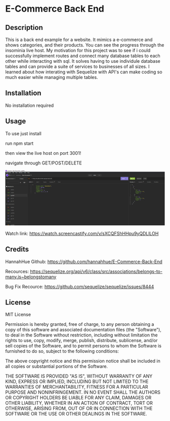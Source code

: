 # E-Commerce Back End

## Description

This is a back end example for a website. It mimics a e-commerce and shows categories, and their products. You can see the progress through the insominia live host. My motivation for this project was to see if i could successfully implement routes and connect many database tables to each other while interacting with sql. It solves having to use individule database tables and can provide a suite of services to businesses of all sizes. I learned about how interating with Sequelize with API's can make coding so much easier while managing multiple tables.

## Installation

No installation required

## Usage

To use just install

run npm start

then view the live host on port 3001!

navigate through GET/POST/DELETE

![alt text](assets/iimgs/insomnia.PNG)

Watch link: https://watch.screencastify.com/v/sXCQFShHHpu9yQDLlLOH

## Credits

HannahHue Github: https://github.com/hannahhue/E-Commerce-Back-End

Recources: https://sequelize.org/api/v6/class/src/associations/belongs-to-many.js~belongstomany

Bug Fix Recource: https://github.com/sequelize/sequelize/issues/8444

## License

MIT License

Permission is hereby granted, free of charge, to any person obtaining a copy of this software and associated documentation files (the "Software"), to deal in the Software without restriction, including without limitation the rights to use, copy, modify, merge, publish, distribute, sublicense, and/or sell copies of the Software, and to permit persons to whom the Software is furnished to do so, subject to the following conditions:

The above copyright notice and this permission notice shall be included in all copies or substantial portions of the Software.

THE SOFTWARE IS PROVIDED "AS IS", WITHOUT WARRANTY OF ANY KIND, EXPRESS OR IMPLIED, INCLUDING BUT NOT LIMITED TO THE WARRANTIES OF MERCHANTABILITY, FITNESS FOR A PARTICULAR PURPOSE AND NONINFRINGEMENT. IN NO EVENT SHALL THE AUTHORS OR COPYRIGHT HOLDERS BE LIABLE FOR ANY CLAIM, DAMAGES OR OTHER LIABILITY, WHETHER IN AN ACTION OF CONTRACT, TORT OR OTHERWISE, ARISING FROM, OUT OF OR IN CONNECTION WITH THE SOFTWARE OR THE USE OR OTHER DEALINGS IN THE SOFTWARE.

